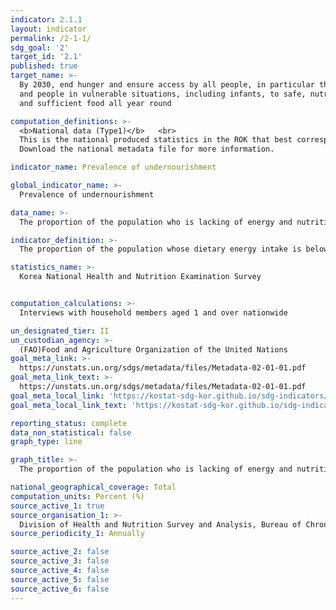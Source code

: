 ```yaml
---
indicator: 2.1.1
layout: indicator
permalink: /2-1-1/
sdg_goal: '2'
target_id: '2.1'
published: true
target_name: >-
  By 2030, end hunger and ensure access by all people, in particular the poor
  and people in vulnerable situations, including infants, to safe, nutritious
  and sufficient food all year round

computation_definitions: >-
  <b>National data (Type1)</b>   <br>
  This is the national produced statistics in the ROK that best corresponds to the definition of UN SDGs indicators. <br>
  Download the national metadata file for more information.

indicator_name: Prevalence of undernourishment

global_indicator_name: >-
  Prevalence of undernourishment

data_name: >-
  The proportion of the population who is lacking of energy and nutrition

indicator_definition: >-
  The proportion of the population whose dietary energy intake is below 75% of the estimated required energy intake and below the average requirements for calcium, iron, vitamin A, and riboflavin intake.

statistics_name: >-
  Korea National Health and Nutrition Examination Survey


computation_calculations: >-
  Interviews with household members aged 1 and over nationwide 

un_designated_tier: II
un_custodian_agency: >-
  (FAO)Food and Agriculture Organization of the United Nations
goal_meta_link: >-
  https://unstats.un.org/sdgs/metadata/files/Metadata-02-01-01.pdf   
goal_meta_link_text: >-
  https://unstats.un.org/sdgs/metadata/files/Metadata-02-01-01.pdf   
goal_meta_local_link: 'https://kostat-sdg-kor.github.io/sdg-indicators/public/data/Metadata-02-01-01_ENG.pdf'
goal_meta_local_link_text: 'https://kostat-sdg-kor.github.io/sdg-indicators/public/data/Metadata-02-01-01_ENG.pdf'

reporting_status: complete
data_non_statistical: false
graph_type: line

graph_title: >-
  The proportion of the population who is lacking of energy and nutrition

national_geographical_coverage: Total
computation_units: Percent (%)
source_active_1: true
source_organisation_1: >-
  Division of Health and Nutrition Survey and Analysis, Bureau of Chronic Disease Prevention and Control, Korea Disease Control and Prevention Agency
source_periodicity_1: Annually 

source_active_2: false
source_active_3: false
source_active_4: false
source_active_5: false
source_active_6: false
---
```

